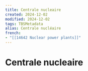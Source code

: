 ```yaml
---
title: Centrale nucleaire
created: 2024-12-02
modified: 2024-12-02
tags: TBSMetadata
alias: Centrale nucléaire
french:
- "[[14642 Nuclear power plants]]"
---
```

# Centrale nucleaire
